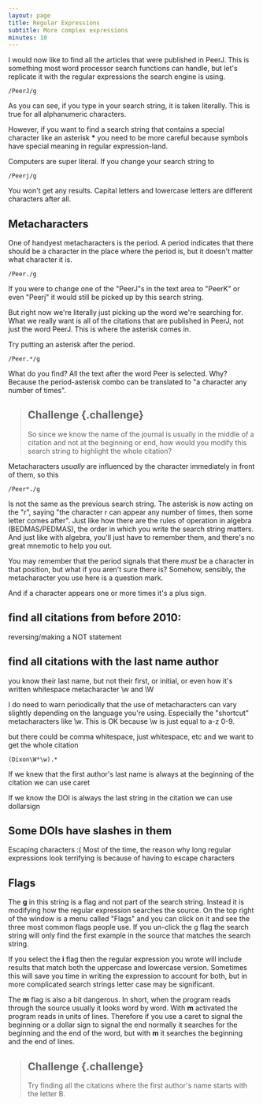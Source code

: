 ```yaml
---
layout: page
title: Regular Expressions
subtitle: More complex expressions
minutes: 10
---
```


I would now like to find all the articles that were published in PeerJ.  This is something most word processor search functions can handle, but let's replicate it with the regular expressions the search engine is using. 

~~~
/PeerJ/g
~~~

As you can see, if you type in your search string, it is taken literally.  This is true for all alphanumeric characters.  

However, if you want to find a search string that contains a special character like an asterisk __*__ you need to be more careful because symbols have special meaning in regular expression-land.

Computers are super literal.  If you change your search string to 
~~~
/Peerj/g
~~~

You won't get any results.  Capital letters and lowercase letters are different characters after all.

## Metacharacters
One of handyest metacharacters is the period.  A period indicates that there should be a character in the place where the period is, but it doesn't matter what character it is.

~~~
/Peer./g
~~~

If you were to change one of the "PeerJ"s in the text area to "PeerK" or even "Peerj" it would still be picked up by this search string.

But right now we're literally just picking up the word we're searching for.  What we really want is all of the citations that are published in PeerJ, not just the word PeerJ.  This is where the asterisk comes in.

Try putting an asterisk after the period.

~~~
/Peer.*/g
~~~

What do you find?  All the text after the word Peer is selected.  Why?  Because the period-asterisk combo can be translated to "a character any number of times".  

> ## Challenge {.challenge}
>So since we know the name of the journal is usually in the middle of a citation and not at the beginning or end, how would you modify this search string to highlight the whole citation?

Metacharacters _usually_ are influenced by the character immediately in front of them, so this

~~~
/Peer*./g
~~~

Is not the same as the previous search string.  The asterisk is now acting on the "r", saying "the character r can appear any number of times, then some letter comes after".  Just like how there are the rules of operation in algebra (BEDMAS/PEDMAS), the order in which you write the search string matters.  And just like with algebra, you'll just have to remember them, and there's no great mnemotic to help you out.

You may remember that the period signals that there _must_ be a character in that position, but what if you aren't sure there is?  Somehow, sensibly, the metacharacter you use here is a question mark.

And if a character appears one or more times it's a plus sign.

## find all citations from before 2010: 
reversing/making a NOT statement

## find all citations with the last name author 
you know their last name, but not their first, or initial, or even how it's written
whitespace metacharacter
\w and \W

I do need to warn periodically that the use of metacharacters can vary slightly depending on the language you're using.  Especially the "shortcut" metacharacters like \w.  This is OK because \w is just equal to a-z 0-9.

but there could be comma whitespace, just whitespace, etc
and we want to get the whole citation
~~~
(Dixon\W*\w).*
~~~

If we knew that the first author's last name is always at the beginning of the citation we can use caret

If we know the DOI is always the last string in the citation we can use dollarsign

## Some DOIs have slashes in them

Escaping characters :(
Most of the time, the reason why long regular expressions look terrifying is because of having to escape characters



## Flags
The __g__ in this string is a flag and not part of the search string.  Instead it is modifying how the regular expression searches the source.  On the top right of the window is a menu called "Flags"  and you can click on it and see the three most common flags people use.  If you un-click the g flag the search string will only find the first example in the source that matches the search string.

If you select the __i__ flag then the regular expression you wrote will include results that match both the uppercase and lowercase version.  Sometimes this will save you time in writing the expression to account for both, but in more complicated search strings letter case may be significant.

The __m__ flag is also a bit dangerous.  In short, when the program reads through the source usually it looks word by word.  With __m__ activated the program reads in units of lines.  Therefore if you use a caret to signal the beginning or a dollar sign to signal the end normally it searches for the beginning and the end of the word, but with __m__ it searches the beginning and the end of lines.

> ## Challenge {.challenge}
> 
> Try finding all the citations where the first author's name starts with the letter B.

